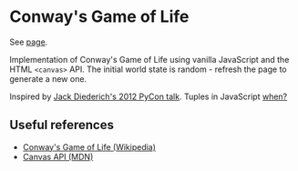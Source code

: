 # Conway's Game of Life

See [page](https://tlgs.github.io/life).

Implementation of Conway's Game of Life using vanilla JavaScript
and the HTML `<canvas>` API.
The initial world state is random - refresh the page to generate a new one.

Inspired by
[Jack Diederich's 2012 PyCon talk](https://www.youtube.com/watch?v=o9pEzgHorH0).
Tuples in JavaScript [when?](https://github.com/tc39/proposal-record-tuple)

## Useful references

- [Conway's Game of Life (Wikipedia)](https://en.wikipedia.org/wiki/Conway's_Game_of_Life)
- [Canvas API (MDN)](https://developer.mozilla.org/en-US/docs/Web/API/Canvas_API)
